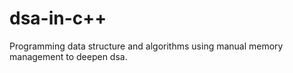 # dsa-in-c++
Programming data structure and algorithms using manual memory management to deepen dsa. 
